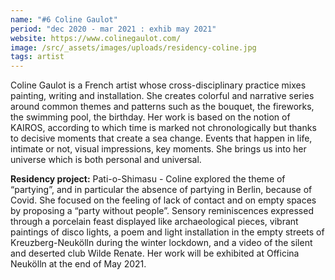 ```yaml
---
name: "#6 Coline Gaulot"
period: "dec 2020 - mar 2021 : exhib may 2021"
website: https://www.colinegaulot.com/
image: /src/_assets/images/uploads/residency-coline.jpg
tags: artist
---
```

Coline Gaulot is a French artist whose cross-disciplinary practice mixes painting, writing and installation. She creates colorful and narrative series around common themes and patterns such as the bouquet, the fireworks, the swimming pool, the birthday. Her work is based on the notion of KAIROS, according to which time is marked not chronologically but thanks to decisive moments that create a sea change. Events that happen in life, intimate or not, visual impressions, key moments. She brings us into her universe which is both personal and universal. 

**Residency project:** Pati-o-Shimasu - Coline explored the theme of “partying”, and in particular the absence of partying in Berlin, because of Covid. She focused on the feeling of lack of contact and on empty spaces by proposing a “party without people”. Sensory reminiscences expressed through a porcelain feast displayed like archaeological pieces, vibrant paintings of disco lights, a poem and light installation in the empty streets of Kreuzberg-Neukölln during the winter lockdown, and a video of the silent and deserted club Wilde Renate. Her work will be exhibited at Officina Neukölln at the end of May 2021.